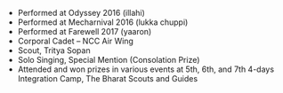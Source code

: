 * Performed at Odyssey 2016 (illahi)
* Performed at Mecharnival 2016 (lukka chuppi)
* Performed at Farewell 2017 (yaaron)
* Corporal Cadet – NCC Air Wing
* Scout, Tritya Sopan
* Solo Singing, Special Mention (Consolation Prize)
* Attended and won prizes in various events at 5th, 6th, and 7th 4-days Integration Camp, The Bharat Scouts and Guides 